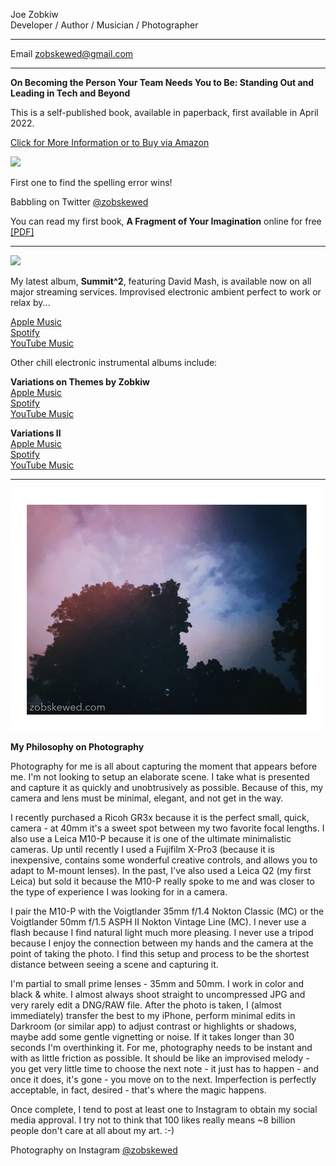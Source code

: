 Joe Zobkiw<br />
Developer / Author / Musician / Photographer

<hr />

Email [zobskewed@gmail.com](mailto:zobskewed@gmail.com)

<hr />

<b>On Becoming the Person Your Team Needs You to Be: Standing Out and Leading in Tech and Beyond</b>

This is a self-published book, available in paperback, first available in April 2022. 

[Click for More Information or to Buy via Amazon](http://www.amazon.com/dp/B09WQDWTZJ/ref=nosim?tag=zobskewed01-20)

[<img src="https://images-na.ssl-images-amazon.com/images/I/31q-MSswEoL._SX331_BO1,204,203,200_.jpg" height="300" />](http://www.amazon.com/dp/B09WQDWTZJ/ref=nosim?tag=zobskewed01-20)

First one to find the spelling error wins!

Babbling on Twitter [@zobskewed](http://twitter.com/zobskewed)

You can read my first book, <b>A Fragment of Your Imagination</b> online for free [[PDF]](https://vintageapple.org/macprogramming/pdf/A_Fragment_Of_Your_Imagination_1995.pdf)

<hr />

<img src="https://secureservercdn.net/192.169.221.188/nbg.4c5.myftpupload.com/wp-content/uploads/2022/03/summit_cover-Final-1024x1024.jpg" height="300" />

My latest album, <b>Summit^2</b>, featuring David Mash, is available now on all major streaming services. Improvised electronic ambient perfect to work or relax by...

[Apple Music](https://music.apple.com/us/album/summit2/1615083350)<br />
[Spotify](https://open.spotify.com/album/5wYqp8oDCjkI7z5cFslk8e?si=ToshM-RJRgWnLqMXeXh9Ig)<br />
[YouTube Music](https://music.youtube.com/playlist?list=OLAK5uy_nfzBBfwxQME9dPB8Np5TswYTwJXe7CU4o)

Other chill electronic instrumental albums include:

<b>Variations on Themes by Zobkiw</b><br />
[Apple Music](https://music.apple.com/us/album/variations-on-themes-by-zobkiw/1535195697)<br />
[Spotify](https://open.spotify.com/album/0lffqUeWzHNEp5jtRaPAnY?si=0NJoN4yFRyig8u_r-jiOBw)<br />
[YouTube Music](https://music.youtube.com/playlist?list=OLAK5uy_nNpn7ezAC-NA-ecx_uyx2PHwW2WEImCu0)

<b>Variations II</b><br />
[Apple Music](https://music.apple.com/us/album/variations-ii/1561894234)<br />
[Spotify](https://open.spotify.com/album/4NimGgFHVTq7fmsAGfwIaO?si=7d_8N3LgS3OJbSuPXxnNGg)<br />
[YouTube Music](https://music.youtube.com/playlist?list=OLAK5uy_k9OztJnfOq2_egyS5o9yv7ZWdJw14sf4o)

<hr />

<!--![colorful_trees_and_sky_small.jpg](colorful_trees_and_sky_small.jpg)-->
<img src="colorful_trees_and_sky_small.jpg" width="500" />

<b>My Philosophy on Photography</b>

Photography for me is all about capturing the moment that appears before me. I'm not looking to setup an elaborate scene. I take what is presented and capture it as quickly and unobtrusively as possible. Because of this, my camera and lens must be minimal, elegant, and not get in the way.

I recently purchased a Ricoh GR3x because it is the perfect small, quick, camera - at 40mm it's a sweet spot between my two favorite focal lengths. I also use a Leica M10-P because it is one of the ultimate minimalistic cameras. Up until recently I used a Fujifilm X-Pro3 (because it is inexpensive, contains some wonderful creative controls, and allows you to adapt to M-mount lenses).  In the past, I've also used a Leica Q2 (my first Leica) but sold it because the M10-P really spoke to me and was closer to the type of experience I was looking for in a camera.

I pair the M10-P with the Voigtlander 35mm f/1.4 Nokton Classic (MC) or the Voigtlander 50mm f/1.5 ASPH II Nokton Vintage Line (MC). I never use a flash because I find natural light much more pleasing. I never use a tripod because I enjoy the connection between my hands and the camera at the point of taking the photo. I find this setup and process to be the shortest distance between seeing a scene and capturing it.

I'm partial to small prime lenses - 35mm and 50mm. I work in color and black & white. I almost always shoot straight to uncompressed JPG and very rarely edit a DNG/RAW file. After the photo is taken, I (almost immediately) transfer the best to my iPhone, perform minimal edits in Darkroom (or similar app) to adjust contrast or highlights or shadows, maybe add some gentle vignetting or noise. If it takes longer than 30 seconds I'm overthinking it. For me, photography needs to be instant and with as little friction as possible. It should be like an improvised melody - you get very little time to choose the next note - it just has to happen - and once it does, it's gone - you move on to the next. Imperfection is perfectly acceptable, in fact, desired - that's where the magic happens.

Once complete, I tend to post at least one to Instagram to obtain my social media approval. I try not to think that 100 likes really means ~8 billion people don't care at all about my art. :-)

Photography on Instagram [@zobskewed](http://instagram.zobskewed.com/)

<!--
[Visit Amazon](https://www.amazon.com/?&_encoding=UTF8&tag=zobskewed-20&linkCode=ur2&linkId=89d99b8bc966b26db86a1e808a43a895&camp=1789&creative=9325)
-->
